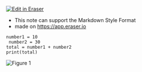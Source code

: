 [![Edit in Eraser](https://firebasestorage.googleapis.com/v0/b/second-petal-295822.appspot.com/o/images%2Fgithub%2FOpen%20in%20Eraser.svg?alt=media&token=968381c8-a7e7-472a-8ed6-4a6626da5501)](https://app.eraser.io/workspace/ce53flOKt2OSjGbycC48)
- This note can support the Markdown Style Format
- made on https://app.eraser.io
```
number1 = 10
 number2 = 30
total = number1 + number2
print(total) 
```
![Figure 1](https://eraser.imgix.net/workspaces/ce53flOKt2OSjGbycC48/vOPoC1SVCVW8sRvWSUcfPl8GmmJ3/---figure---RIIfl7iVraIavgpEij3mxw.svg?ixlib=js-3.7.0 "Figure 1")




<!--- Eraser file: https://app.eraser.io/workspace/ce53flOKt2OSjGbycC48 --->